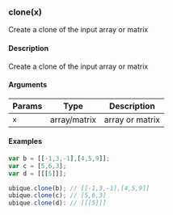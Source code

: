 ### clone(x)

Create a clone of the input array or matrix


#### Description

Create a clone of the input array or matrix  



#### Arguments

|Params|Type|Description
|---------|----|-----------
|`x` | array/matrix | array or matrix


#### Examples

```js
var b = [[-1,3,-1],[4,5,9]];
var c = [5,6,3];
var d = [[[5]]];

ubique.clone(b); // [[-1,3,-1],[4,5,9]]
ubique.clone(c); // [5,6,3]
ubique.clone(d): // [[[5]]]
```

